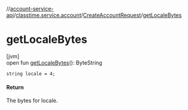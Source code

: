 //[account-service-api](../../../index.md)/[classtime.service.account](../index.md)/[CreateAccountRequest](index.md)/[getLocaleBytes](get-locale-bytes.md)

# getLocaleBytes

[jvm]\
open fun [getLocaleBytes](get-locale-bytes.md)(): ByteString

`string locale = 4;`

#### Return

The bytes for locale.
